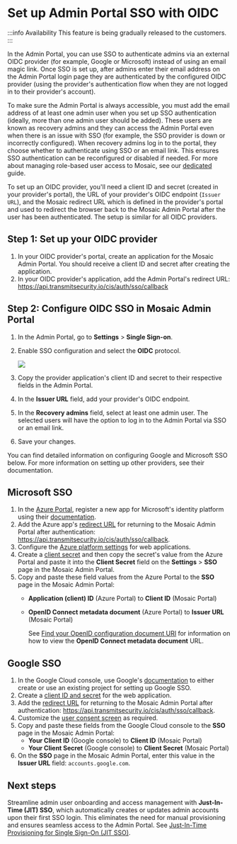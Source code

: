 # Set up Admin Portal SSO with OIDC

:::info Availability
This feature is being gradually released to the customers.
:::

In the Admin Portal, you can use SSO to authenticate admins via an external OIDC provider (for example, Google or Microsoft) instead of using an email magic link. Once SSO is set up, after admins enter their email address on the Admin Portal login page they are authenticated by the configured OIDC provider (using the provider's authentication flow when they are not logged in to their provider's account).

To make sure the Admin Portal is always accessible, you must add the email address of at least one admin user when you set up SSO authentication (ideally, more than one admin user should be added). These users are known as recovery admins and they can access the Admin Portal even when there is an issue with SSO (for example, the SSO provider is down or incorrectly configured). When recovery admins log in to the portal, they choose whether to authenticate using SSO or an email link. This ensures SSO authentication can be reconfigured or disabled if needed. For more about managing role-based user access to Mosaic, see our [dedicated](/guides/user/manage_admin_users/) guide.

To set up an OIDC provider, you'll need a client ID and secret (created in your provider's portal), the URL of your provider's OIDC endpoint (`Issuer URL`), and the Mosaic redirect URL which is defined in the provider's portal and used to redirect the browser back to the Mosaic Admin Portal after the user has been authenticated. The setup is similar for all OIDC providers.

## Step 1: Set up your OIDC provider

1. In your OIDC provider's portal, create an application for the Mosaic Admin Portal. You should receive a client ID and secret after creating the application.
1. In your OIDC provider's application, add the Admin Portal's redirect URL: https://api.transmitsecurity.io/cis/auth/sso/callback

## Step 2: Configure OIDC SSO in Mosaic Admin Portal

1. In the Admin Portal, go to **Settings** > **Single Sign-on**.
1. Enable SSO configuration and select the **OIDC** protocol.

    ![](../../images/UserID/configure-oidc-admin-sso.png)
1. Copy the provider application's client ID and secret to their respective fields in the Admin Portal.
1. In the **Issuer URL** field, add your provider's OIDC endpoint.
1. In the **Recovery admins** field, select at least one admin user. The selected users will have the option to log in to the Admin Portal via SSO or an email link.
1. Save your changes.

You can find detailed information on configuring Google and Microsoft SSO below. For more information on setting up other providers, see their documentation.

## Microsoft SSO

1. In the [Azure Portal](https://portal.azure.com/), register a new app for Microsoft's identity platform using their [documentation](https://learn.microsoft.com/en-us/azure/active-directory/develop/quickstart-register-app).
1. Add the Azure app's [redirect URL](https://learn.microsoft.com/en-us/azure/active-directory/develop/quickstart-register-app#add-a-redirect-uri) for returning to the Mosaic Admin Portal after authentication: https://api.transmitsecurity.io/cis/auth/sso/callback.
1. Configure the [Azure platform settings](https://learn.microsoft.com/en-us/azure/active-directory/develop/quickstart-register-app#configure-platform-settings) for web applications.
1. Create a [client secret](https://learn.microsoft.com/en-us/azure/active-directory/develop/quickstart-register-app#add-a-client-secret) and then copy the secret's value from the Azure Portal and paste it into the **Client Secret** field on the **Settings** > **SSO** page in the Mosaic Admin Portal.
1. Copy and paste these field values from the Azure Portal to the **SSO** page in the Mosaic Admin Portal:
    * **Application (client) ID** (Azure Portal) to **Client ID** (Mosaic Portal)
    * **OpenID Connect metadata document** (Azure Portal) to **Issuer URL** (Mosaic Portal)

        See [Find your OpenID configuration document URI](https://learn.microsoft.com/en-us/azure/active-directory/develop/v2-protocols-oidc#find-your-apps-openid-configuration-document-uri) for information on how to view the **OpenID Connect metadata document** URL.

## Google SSO

1. In the Google Cloud console, use Google's [documentation](https://developers.google.com/workspace/guides/create-project) to either create or use an existing project for setting up Google SSO.
1. Create a [client ID and secret](https://developers.google.com/identity/protocols/oauth2/openid-connect#getcredentials) for the web application.
1. Add the [redirect URL](https://developers.google.com/identity/protocols/oauth2/openid-connect#setredirecturi) for returning to the Mosaic Admin Portal after authentication: https://api.transmitsecurity.io/cis/auth/sso/callback.
1. Customize the [user consent screen](https://developers.google.com/identity/protocols/oauth2/openid-connect#consentpageexperience) as required.
1. Copy and paste these fields from the Google Cloud console to the **SSO** page in the Mosaic Admin Portal:
    * **Your Client ID** (Google console) to **Client ID** (Mosaic Portal)
    * **Your Client Secret** (Google console) to **Client Secret** (Mosaic Portal)
1. On the **SSO** page in the Mosaic Admin Portal, enter this value in the **Issuer URL** field: `accounts.google.com`.


## Next steps

Streamline admin user onboarding and access management with **Just-In-Time (JIT) SSO**, which automatically creates or updates admin accounts upon their first SSO login. This eliminates the need for manual provisioning and ensures seamless access to the Admin Portal. See [Just-In-Time Provisioning for Single Sign-On (JIT SSO)](/guides/user/jit_sso.md).
